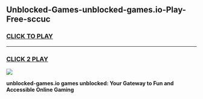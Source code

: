 
## Unblocked-Games-unblocked-games.io-Play-Free-sccuc
<h3>
<a href="https://premium76.site?title=unblocked-games.io&ref=22A">CLICK TO PLAY</a></h3>
<hr>

<h3>
<a href="https://premium76.site?title=unblocked-games.io&ref=22A">CLICK 2 PLAY</a>
  
</h3>

<a href="https://premium76.site?title=unblocked-games.io&ref=22A"><img src="https://clearcache.store/games.png"></a>


**unblocked-games.io games unblocked: Your Gateway to Fun and Accessible Online Gaming**
